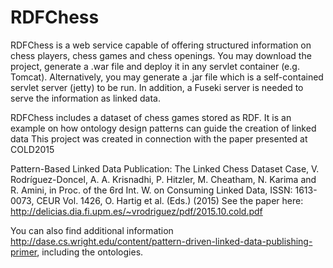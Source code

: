 # RDFChess

RDFChess is a web service capable of offering structured information on chess players, chess games and chess openings. 
You may download the project, generate a .war file and deploy it in any servlet container (e.g. Tomcat). Alternatively, you may generate a .jar file which is a self-contained servlet server (jetty) to be run.
In addition, a Fuseki server is needed to serve the information as linked data.

RDFChess includes a dataset of chess games stored as RDF. 
It is an example on how ontology design patterns can guide the creation of linked data
This project was created in connection with the paper presented at COLD2015

Pattern-Based Linked Data Publication: The Linked Chess Dataset Case, V. Rodríguez-Doncel, A. A. Krisnadhi, P. Hitzler, M. Cheatham, N. Karima and R. Amini, in Proc. of the 6rd Int. W. on Consuming Linked Data, ISSN: 1613-0073, CEUR Vol. 1426, O. Hartig et al. (Eds.) (2015)
See the paper here: http://delicias.dia.fi.upm.es/~vrodriguez/pdf/2015.10.cold.pdf

You can also find additional information http://dase.cs.wright.edu/content/pattern-driven-linked-data-publishing-primer, including the ontologies.
